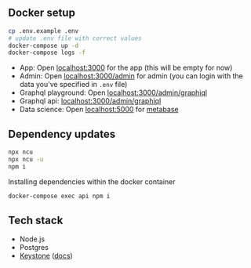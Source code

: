 ## Docker setup

```sh
cp .env.example .env
# update .env file with correct values
docker-compose up -d
docker-compose logs -f
```

- App: Open [localhost:3000](http://localhost:3000) for the app (this will be empty for now)
- Admin: Open [localhost:3000/admin](http://localhost:3000/admin) for admin (you can login with the data you've specified in `.env` file)
- Graphql playground: Open [localhost:3000/admin/graphiql](http://localhost:3000/admin/graphiql)
- Graphql api: [localhost:3000/admin/graphiql](http://localhost:3000/admin/api)
- Data science: Open [localhost:5000](http://localhost:5000) for [metabase](https://www.metabase.com/)

## Dependency updates

```sh
npx ncu
npx ncu -u
npm i
```

Installing dependencies within the docker container

```sh
docker-compose exec api npm i
```

## Tech stack

- Node.js
- Postgres
- [Keystone](https://github.com/keystonejs/keystone) ([docs](https://www.keystonejs.com/))

